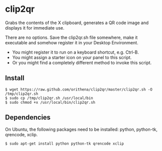 clip2qr
=======

Grabs the contents of the X clipboard, generates a QR code image and displays it for immediate use.

There are no options. Save the clip2qr.sh file somewhere, make it executable and somehow register it in your Desktop Environment.
 * You might register it to run on a keyboard shortcut, e.g. Ctrl-B.
 * You might assign a starter icon on your panel to this script.
 * Or you might find a completely different method to invoke this script.

Install
-------

    $ wget https://raw.github.com/orithena/clip2qr/master/clip2qr.sh -O /tmp/clip2qr.sh
    $ sudo cp /tmp/clip2qr.sh /usr/local/bin
    $ sudo chmod +x /usr/local/bin/clip2qr.sh

Dependencies
------------

On Ubuntu, the following packages need to be installed: python, python-tk, qrencode, xclip.

    $ sudo apt-get install python python-tk qrencode xclip
